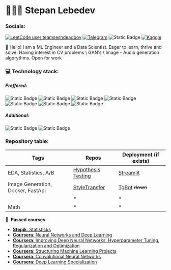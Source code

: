 # 👨🏻‍💻 Stepan Lebedev
### Socials:
[![LeetCode user teamseshdeadboy](https://img.shields.io/badge/dynamic/json?style=for-the-badge&labelColor=black&color=%23ffa116&label=Solved&query=solved&url=https%3A%2F%2Fbadge.xyli.tech/%2Fapi%2Fusers%2Fteamseshdeadboy&logo=leetcode&logoColor=yellow)](https://leetcode.com/teamseshdeadboy/)
[![Telegram](https://img.shields.io/badge/telegram-t?style=for-the-badge&logo=telegram&logoColor=%2326A5E4&labelColor=black&color=%2326A5E4&link=https%3A%2F%2Ft.me%2Fayyoshiii)](https://t.me/ayyoshiii)
![Static Badge](https://img.shields.io/badge/stepan__leb%40mail.ru-t?style=for-the-badge&logo=maildotru&logoColor=%23005FF9&labelColor=black&color=%23005FF9)
[![Kaggle](https://img.shields.io/badge/kaggle-t?style=for-the-badge&logo=kaggle&logoColor=%2320BEFF&labelColor=black&color=%2320BEFF&link=https%3A%2F%2Fwww.kaggle.com%2Fayyoshii)](https://www.kaggle.com/ayyoshii)


:wave: Hello! I am a ML Engineer and a Data Scientist. Eager to learn, thrive and solve. Having interest in CV problems \ GAN's \ Image - Audio generation algorythms. Open for work


### 💻 Technology stack:
##### **Preffered**:
![Static Badge](https://img.shields.io/badge/PyTorch-t?style=flat-square&logo=pytorch&logoColor=white&labelColor=%23EE4C2C&color=%23EE4C2C)
![Static Badge](https://img.shields.io/badge/OpenCV-t?style=flat-square&logo=opencv&logoColor=white&labelColor=%235C3EE8&color=%235C3EE8)
![Static Badge](https://img.shields.io/badge/scikit--learn-t?style=flat-square&logo=scikitlearn&logoColor=white&labelColor=%23F7931E&color=%23F7931E&link=https%3A%2F%2Ft.me%2Fayyoshiii)
![Static Badge](https://img.shields.io/badge/numpy-t?style=flat-square&logo=numpy&logoColor=white&labelColor=%23013243&color=%23013243)
![Static Badge](https://img.shields.io/badge/pandas-t?style=flat-square&logo=pandas&logoColor=white&labelColor=%23150458&color=%23150458)
![Static Badge](https://img.shields.io/badge/PostgreSql-t?style=flat-square&logo=postgresql&logoColor=white&labelColor=%234169E1&color=%234169E1)
![Static Badge](https://img.shields.io/badge/Docker-t?style=flat-square&logo=docker&logoColor=white&labelColor=%231D63ED&color=%231D63ED)
##### *Additional*:
![Static Badge](https://img.shields.io/badge/Keras-t?style=flat-square&logo=keras&logoColor=white&labelColor=%23D00000&color=%23D00000)
![Static Badge](https://img.shields.io/badge/Tensorflow-t?style=flat-square&logo=tensorflow&logoColor=white&labelColor=%23FF6F00&color=%23FF6F00)

### Repository table:
| Tags |   Repos  | Deployment (if exists) |
|----------|----------|------------------|
| EDA, Statistics, A/B | [Hypothesis Testing](https://github.com/TeamSeshDeadBoy/MTech_Stepan_Lebedev) | [Streamlit](https://mtech-lebedev-ds.streamlit.app) |
| Image Generation, Docker, FastApi | [StyleTransfer](https://github.com/TeamSeshDeadBoy/StyleTransferSystem) | [TgBot](https://t.me/stylizeimg_bot) ~~down~~ |
|  | * | * |
| Math | * | * |

📝 &nbsp;**Passed courses**
- [**Stepik**: Statisticks](https://stepik.org/cert/2188316)
- [**Coursera**: Neural Networks and Deep Learning](https://coursera.org/share/63e9c8fe4356646f7cd4571d79b18514)
- [**Coursera**: Improving Deep Neural Networks: Hyperparameter Tuning, Regularization and Optimization](https://coursera.org/share/bb39ced00a247ed3efba0260548118f9)
- [**Coursera**: Structuring Machine Learning Projects](https://coursera.org/share/bb39ced00a247ed3efba0260548118f9](https://coursera.org/share/fd1013b5f8360ba4d02b8b858554fc75)https://coursera.org/share/fd1013b5f8360ba4d02b8b858554fc75)
- [**Coursera**: Convolutional Neural Networks](https://coursera.org/share/bb39ced00a247ed3efba0260548118f9](https://coursera.org/share/fd1013b5f8360ba4d02b8b858554fc75)https://coursera.org/share/fd1013b5f8360ba4d02b8b858554fc75](https://coursera.org/share/5dab022f436d6193c476f8e7d9a86c2d)https://coursera.org/share/5dab022f436d6193c476f8e7d9a86c2d)
- [**Coursera**: Deep Learning Specialization](https://coursera.org/share/e8617a0ad64817716b7fc5b182c56853)
